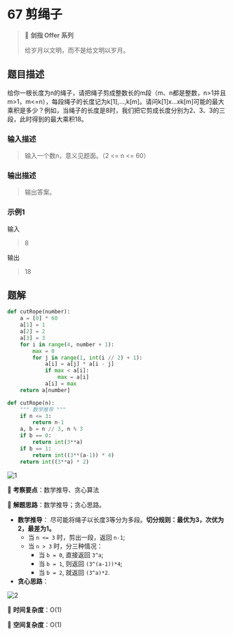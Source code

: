 # 67 剪绳子

> 🌟 **剑指 Offer 系列**
>
> 给岁月以文明，而不是给文明以岁月。

## 题目描述

给你一根长度为n的绳子，请把绳子剪成整数长的m段（m、n都是整数，n>1并且m>1，m<=n），每段绳子的长度记为k[1],...,k[m]。请问k[1]x...xk[m]可能的最大乘积是多少？例如，当绳子的长度是8时，我们把它剪成长度分别为2、3、3的三段，此时得到的最大乘积18。

### 输入描述

> 输入一个数n，意义见题面。（2 <= n <= 60）

### 输出描述

> 输出答案。

### 示例1

输入

> 8

输出

> 18

## 题解

```python
def cutRope(number):
    a = [0] * 60
    a[1] = 1
    a[2] = 2
    a[3] = 3
    for i in range(4, number + 1):
        max = 0
        for j in range(1, int(i // 2) + 1):
            a[i] = a[j] * a[i - j]
            if max < a[i]:
                max = a[i]
            a[i] = max
    return a[number]
```

```python
def cutRope(n):
    """ 数学推导 """
    if n <= 3:
        return n-1
    a, b = n // 3, n % 3
    if b == 0:
        return int(3**a)
    if b == 1:
        return int((3**(a-1)) * 4)
    return int((3**a) * 2)
```

![1](https://tva1.sinaimg.cn/large/007S8ZIlly1giv034r75wj30re0kqjsl.jpg)

🍥 **考察要点**：数学推导、贪心算法

🍬 **解题思路**：数学推导；贪心思路。

- **数学推导**： 尽可能将绳子以长度3等分为多段。**切分规则：最优为3，次优为2，最差为1。**
  - 当 `n <= 3` 时，剪出一段，返回 `n-1`;
  - 当 `n > 3` 时，分三种情况：
    - 当 `b = 0`, 直接返回 `3^a`;
    - 当 `b = 1`, 则返回 `(3^(a-1))*4`;
    - 当 `b = 2`, 就返回 `(3^a)*2`.
- **贪心思路**：

![2](https://tva1.sinaimg.cn/large/007S8ZIlly1giv0c1goujj31620fyjtr.jpg)

🍉 **时间复杂度**：O(1)

🍭 **空间复杂度**：O(1)

